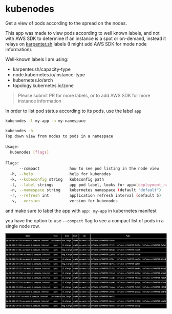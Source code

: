 # kubenodes

Get a view of pods according to the spread on the nodes.

This app was made to view pods according to well known labels, and not with AWS SDK to determine if an instance is a spot or on-demand, instead it relays on [karpenter.sh](https://karpenter.sh) labels (I might add AWS SDK for mode node information).

Well-known labels I am using:

- karpenter.sh/capacity-type
- node.kubernetes.io/instance-type
- kubernetes.io/arch
- topology.kubernetes.io/zone

>Please submit PR for more labels, or to add AWS SDK for more instance information

In order to list pod status according to its pods, use the label `app`

```bash
kubenodes -l my-app -n my-namespace
```

```bash
kubenodes -h
Top down view from nodes to pods in a namespace

Usage:
  kubenodes [flags]

Flags:
      --compact             how to see pod listing in the node view
  -h, --help                help for kubenodes
  -k, --kubeconfig string   kubeconfig path
  -l, --label strings       app pod label, looks for app=[deployment_name], -l a,b
  -n, --namespace string    kubernetes namespace (default "default")
  -r, --refresh int         application refresh interval (default 5)
  -v, --version             version for kubenodes
```

and make sure to label the app with `app: my-app` in kubernetes manifest

you have the option to use `--compact` flag to see a compact list of pods in a single node row.

![sample](img/sample.jpg)
